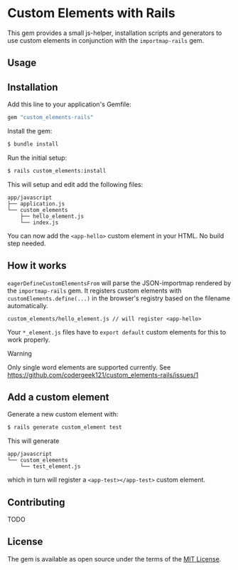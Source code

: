 # Custom Elements with Rails

This gem provides a small js-helper, installation scripts and generators to use custom elements in conjunction with the `importmap-rails` gem.

## Usage

## Installation

Add this line to your application's Gemfile:

```ruby
gem "custom_elements-rails"
```

Install the gem:

```bash
$ bundle install
```

Run the initial setup:

```bash
$ rails custom_elements:install
```

This will setup and edit add the following files:

```
app/javascript
├── application.js
└── custom_elements
    ├── hello_element.js
    └── index.js
```

You can now add the `<app-hello>` custom element in your HTML. No build step needed.

## How it works

`eagerDefineCustomElementsFrom` will parse the JSON-importmap rendered by the `importmap-rails` gem.
It registers custom elements with `customElements.define(...)` in the browser's registry based on the filename automatically.

```
custom_elements/hello_element.js // will register <app-hello>
```

Your `*_element.js` files have to `export default` custom elements for this to work properly.

> [!WARNING]  
> Only single word elements are supported currently. See https://github.com/codergeek121/custom_elements-rails/issues/1


## Add a custom element

Generate a new custom element with:

```bash
$ rails generate custom_element test 
```

This will generate 

```
app/javascript
└── custom_elements
    └── test_element.js
```

which in turn will register a `<app-test></app-test>` custom element.

## Contributing

TODO

## License

The gem is available as open source under the terms of the [MIT License](https://opensource.org/licenses/MIT).
